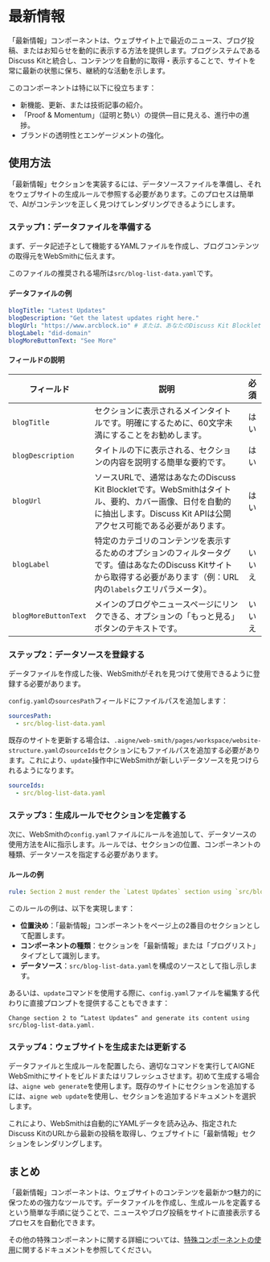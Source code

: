 # 最新情報

「最新情報」コンポーネントは、ウェブサイト上で最近のニュース、ブログ投稿、またはお知らせを動的に表示する方法を提供します。ブログシステムであるDiscuss Kitと統合し、コンテンツを自動的に取得・表示することで、サイトを常に最新の状態に保ち、継続的な活動を示します。

このコンポーネントは特に以下に役立ちます：
- 新機能、更新、または技術記事の紹介。
- 「Proof & Momentum」（証明と勢い）の提供—目に見える、進行中の進捗。
- ブランドの透明性とエンゲージメントの強化。

## 使用方法

「最新情報」セクションを実装するには、データソースファイルを準備し、それをウェブサイトの生成ルールで参照する必要があります。このプロセスは簡単で、AIがコンテンツを正しく見つけてレンダリングできるようにします。

### ステップ1：データファイルを準備する

まず、データ記述子として機能するYAMLファイルを作成し、ブログコンテンツの取得元をWebSmithに伝えます。

このファイルの推奨される場所は`src/blog-list-data.yaml`です。

#### データファイルの例

```yaml src/blog-list-data.yaml icon=yaml
blogTitle: "Latest Updates"
blogDescription: "Get the latest updates right here."
blogUrl: "https://www.arcblock.io" # または、あなたのDiscuss Kit BlockletのURL
blogLabel: "did-domain"
blogMoreButtonText: "See More"
```

#### フィールドの説明

| フィールド | 説明 | 必須 |
| -------------------- | ------------------------------------------------------------------------------------------------------------------------------------------------------------------------------------------------------ | :------: |
| `blogTitle` | セクションに表示されるメインタイトルです。明確にするために、60文字未満にすることをお勧めします。 | はい |
| `blogDescription` | タイトルの下に表示される、セクションの内容を説明する簡単な要約です。 | はい |
| `blogUrl` | ソースURLで、通常はあなたのDiscuss Kit Blockletです。WebSmithはタイトル、要約、カバー画像、日付を自動的に抽出します。Discuss Kit APIは公開アクセス可能である必要があります。 | はい |
| `blogLabel` | 特定のカテゴリのコンテンツを表示するためのオプションのフィルタータグです。値はあなたのDiscuss Kitサイトから取得する必要があります（例：URL内の`labels`クエリパラメータ）。 | いいえ |
| `blogMoreButtonText` | メインのブログやニュースページにリンクできる、オプションの「もっと見る」ボタンのテキストです。 | いいえ |

### ステップ2：データソースを登録する

データファイルを作成した後、WebSmithがそれを見つけて使用できるように登録する必要があります。

`config.yaml`の`sourcesPath`フィールドにファイルパスを追加します：

```yaml config.yaml icon=yaml
sourcesPath:
  - src/blog-list-data.yaml
```

既存のサイトを更新する場合は、`.aigne/web-smith/pages/workspace/website-structure.yaml`の`sourceIds`セクションにもファイルパスを追加する必要があります。これにより、`update`操作中にWebSmithが新しいデータソースを見つけられるようになります。

```yaml .aigne/web-smith/pages/workspace/website-structure.yaml icon=yaml
sourceIds:
  - src/blog-list-data.yaml
```

### ステップ3：生成ルールでセクションを定義する

次に、WebSmithの`config.yaml`ファイルにルールを追加して、データソースの使用方法をAIに指示します。ルールでは、セクションの位置、コンポーネントの種類、データソースを指定する必要があります。

#### ルールの例

```yaml config.yaml icon=yaml
rule: Section 2 must render the `Latest Updates` section using `src/blog-list-data.yaml` as immediate proof and momentum.
```

このルールの例は、以下を実現します：
*   **位置決め**：「最新情報」コンポーネントをページ上の2番目のセクションとして配置します。
*   **コンポーネントの種類**：セクションを「最新情報」または「ブログリスト」タイプとして識別します。
*   **データソース**：`src/blog-list-data.yaml`を構成のソースとして指し示します。

あるいは、`update`コマンドを使用する際に、`config.yaml`ファイルを編集する代わりに直接プロンプトを提供することもできます：

```
Change section 2 to “Latest Updates” and generate its content using src/blog-list-data.yaml.
```

### ステップ4：ウェブサイトを生成または更新する

データファイルと生成ルールを配置したら、適切なコマンドを実行してAIGNE WebSmithにサイトをビルドまたはリフレッシュさせます。初めて生成する場合は、`aigne web generate`を使用します。既存のサイトにセクションを追加するには、`aigne web update`を使用し、セクションを追加するドキュメントを選択します。

これにより、WebSmithは自動的にYAMLデータを読み込み、指定されたDiscuss KitのURLから最新の投稿を取得し、ウェブサイトに「最新情報」セクションをレンダリングします。

## まとめ

「最新情報」コンポーネントは、ウェブサイトのコンテンツを最新かつ魅力的に保つための強力なツールです。データファイルを作成し、生成ルールを定義するという簡単な手順に従うことで、ニュースやブログ投稿をサイトに直接表示するプロセスを自動化できます。

その他の特殊コンポーネントに関する詳細については、[特殊コンポーネントの使用](./advanced-features-using-special-components.md)に関するドキュメントを参照してください。
